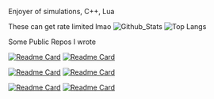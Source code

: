 Enjoyer of simulations, C++, Lua

These can get rate limited lmao
![Github_Stats](https://github-readme-stats.vercel.app/api?username=shanopow&theme=gruvbox)
![Top Langs](https://github-readme-stats.vercel.app/api/top-langs/?username=shanopow&theme=gruvbox)

Some Public Repos I wrote

[![Readme Card](https://github-readme-stats.vercel.app/api/pin/?username=shanopow&repo=fall_clone&theme=gruvbox)](https://github.com/shanopow/fall_clone)
[![Readme Card](https://github-readme-stats.vercel.app/api/pin/?username=shanopow&repo=victoria_crazy&theme=gruvbox)](https://github.com/shanopow/victoria_crazy)

[![Readme Card](https://github-readme-stats.vercel.app/api/pin/?username=shanopow&repo=vic_crazy2&theme=gruvbox)](https://github.com/shanopow/vic_crazy2)
[![Readme Card](https://github-readme-stats.vercel.app/api/pin/?username=shanopow&repo=fighter_exp&theme=gruvbox)](https://github.com/shanopow/fighter_exp)

[![Readme Card](https://github-readme-stats.vercel.app/api/pin/?username=shanopow&repo=pizza_web_app&theme=gruvbox)](https://github.com/shanopow/pizza_web_app)
[![Readme Card](https://github-readme-stats.vercel.app/api/pin/?username=shanopow&repo=WebWatch&theme=gruvbox)](https://github.com/shanopow/WebWatch)

